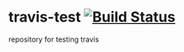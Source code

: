 # travis-test [![Build Status](https://ext-dev-1-test.travis-ci-enterprise.com/api/sanelca/travis-test.svg?token=9c8CHsFpqkyfztuJr8n1&branch=development)](https://ext-dev-1-test.travis-ci-enterprise.com/sanelca/travis-test)
repository for testing travis
